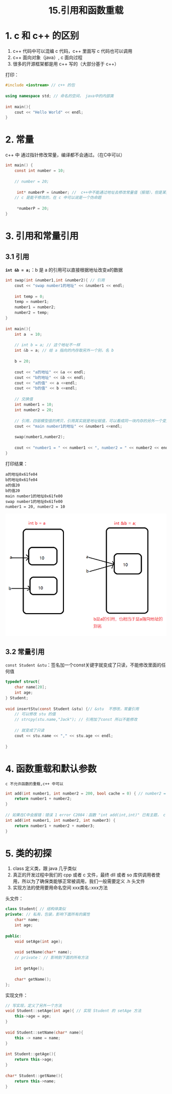 # <center>15.引用和函数重载<center>

# 1. c 和 c++ 的区别

1. c++ 代码中可以混编 c 代码，c++ 里面写 c 代码也可以调用
2. c++ 面向对象（java）, c 面向过程
3. 很多的开源框架都是用 c++ 写的（大部分基于 c++）

打印：

```c++
#include <iostream> // c++ 的包

using namespace std; // 命名的空间， java中的内部类

int main(){
    cout << "Hello World" << endl;
}
```

# 2. 常量

c++ 中 通过指针修改常量，编译都不会通过。（在C中可以）

```c
int main() {
    const int number = 10;

    // number = 20;

     int* numberP = &number; //  c++中不能通过地址去修改常量值（报错），但是某些编译器上面能通过，但是也不能修改值。
    // c 是能干修改的，在 c 中可以说是一个伪命题

     *numberP = 20;
}
```
# 3. 引用和常量引用

## 3.1 引用

**`int &b = a;`**：b 是 a 的引用可以直接根据地址改变a的数据

```c++
int swap(int &number1,int &number2){ // 引用
    cout << "swap number1的地址" << &number1 << endl;

    int temp = 0;
    temp = number1;
    number1 = number2;
    number2 = temp;
}

int main(){
    int a  = 10;

    // int b = a; // 这个地址不一样
    int &b = a; // 给 a 指向的内存取另外一个别，名 b

    b = 20;

    cout << "a的地址" << &a << endl;
    cout << "b的地址" << &b << endl;
    cout << "a的值" << a <<endl;
    cout << "b的值" << b <<endl;

    // 交换值
    int number1 = 10;
    int number2 = 20;

    // 引用，四驱模型值的拷贝，引用其实就是地址赋值，可以看成同一块内存的另外一个变量
    cout << "main number1的地址" << &number1 <<endl;

    swap(number1,number2);

    cout << "number1 = " << number1 << ", number2 = " << number2 << endl;
}
```

打印结果：

```
a的地址0x61fe04
b的地址0x61fe04
a的值20
b的值20
main number1的地址0x61fe00
swap number1的地址0x61fe00
number1 = 20, number2 = 10
```

![](../pic/15引用实例.png)

## 3.2 常量引用

`const Student &stu`：签名加一个const关键字就变成了只读，不能修改里面的任何值

```c
typedef struct{
    char name[20];
    int age;
} Student;

void insertStu(const Student &stu) {// &stu  不想改，常量引用
    // 可以修改 stu 的值
    // strcpy(stu.name,"Jack"); // 引用加了const 所以不能修改

    // 就变成了只读
    cout << stu.name << "," << stu.age << endl;

}
```


# 4. 函数重载和默认参数

 `c 不允许函数的重载,c++ 中可以`

```c++
int add(int number1, int number2 = 200, bool cache = 0) { // number2 = 200 默认的参数 kotlin 很像
    return number1 + number2;
}

// 如果在C中会报错：错误 1 error C2084：函数 "int add(int,int)" 已有主题， c 不允许函数的重载,c++ 中可以
int add(int number1, int number2, int number3) {
    return number1 + number2 + number3;
}
```

# 5. 类的初探

1. class 定义类，跟 java 几乎类似
2. 真正的开发过程中我们的 cpp 或者 c 文件，最终 dll 或者 so 库供调用者使用，所以为了确保类能够正常被调用，我们一般需要定义 .h 头文件
3. 实现方法的使用要用命名空间  xxx类名::xxx方法

头文件：

```c++
class Student{ // 结构体类似
private: // 私有，包装，影响下面所有的属性
    char* name;
    int age;

public:
    void setAge(int age);

    void setName(char* name);
    // private： // 影响到下面的所有方法

    int getAge();

    char* getName();
};
```

实现文件：

```c++
// 写实现，定义了另外一个方法
void Student::setAge(int age){ // 实现 Student 的 setAge 方法
    this->age = age;
}

void Student::setName(char* name){
    this -> name = name;
}

int Student::getAge(){
    return this->age;
}

char* Student::getName(){
    return this->name;
}
```













